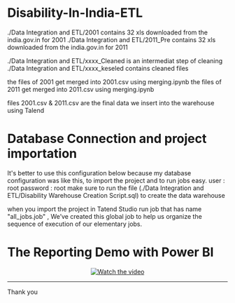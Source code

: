 # Disability-In-India-ETL

./Data Integration and ETL/2001 contains 32 xls downloaded from the india.gov.in for 2001
./Data Integration and ETL/2011_Pre contains 32 xls downloaded from the india.gov.in for 2011

./Data Integration and ETL/xxxx_Cleaned is an intermediat step of cleaning ./Data Integration and ETL/xxxx_keseled contains cleaned files

the files of 2001 get merged into 2001.csv using merging.ipynb
the files of 2011 get merged into 2011.csv using merging.ipynb

files 2001.csv & 2011.csv are the final data we insert into the warehouse using Talend

# Database Connection and project importation

It's better to use this configuration below because my database configuration was like this, to import the project and to run jobs easy.
    user : root
    password : root
make sure to run the file (./Data Integration and ETL/Disability Warehouse Creation Script.sql) to create the data warehouse


when you import the project in Tatend Studio run job that has name "all_jobs.job" , We’ve created this global job to help us organize the sequence of execution of our elementary jobs.

# The Reporting Demo with Power BI 
<center>
  
[![Watch the video](https://i9.ytimg.com/vi/41ObhrmWKLo/mq1.jpg?sqp=CJ7qh_EF&rs=AOn4CLDB_nv6eB-LTs1fpfalytIu39MeGg)](https://www.youtube.com/watch?v=41ObhrmWKLo&feature=youtu.be)
 
</center>



<hr>


Thank you
